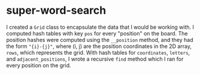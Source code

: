 # super-word-search

I created a `Grid` class to encapsulate the data that I would be working with.
I computed hash tables with key `pos` for every "position" on the board.
The position hashes were computed using the `__position` method,
and they had the form `"{i}-{j}"`, where (i, j) are the position coordinates in
the 2D array, `rows`, which represents the grid.
With hash tables for `coordinates`, `letters`, and `adjacent_positions`, I
wrote a recursive `find` method which I ran for every position on the grid.